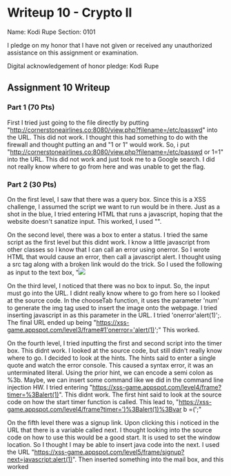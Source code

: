 Writeup 10 - Crypto II
=====

Name: Kodi Rupe
Section: 0101

I pledge on my honor that I have not given or received any unauthorized assistance on this assignment or examination.

Digital acknowledgement of honor pledge: Kodi Rupe

## Assignment 10 Writeup

### Part 1 (70 Pts)

First I tried just going to the file directly by putting "http://cornerstoneairlines.co:8080/view.php?filename=/etc/passwd" into the URL. This did not work. I thought this had something to do with the firewall and thought putting an and "1 or 1" would work. So, i put "http://cornerstoneairlines.co:8080/view.php?filename=/etc/passwd or 1=1" into the URL. This did not work and just took me to a Google search. I did not really know where to go from here and was unable to get the flag.



### Part 2 (30 Pts)


On the first level, I saw that there was a query box. Since this is a XSS challenge, I assumed the script we want to run would be in there. Just as a shot in the blue, I tried entering HTML that runs a javascript, hoping that the website doesn't sanatize input. This worked, I used "<script>alert(1)</script>". 

On the second level, there was a box to enter a status. I tried the same script as the first level but this didnt work. I know a little javascript from other classes so I know that I can call an error using onerror. So I wrote HTML that would cause an error, then call a javascript alert. I thought using a src tag along with a broken link would do the trick. So I used the following as input to the text box, "<img src="brokenlink.gov" onerror="javascript:alert(1)"/>

On the third level, I noticed that there was no box to input. So, the input must go into the URL. I didnt really know where to go from here so I looked at the source code. In the chooseTab function, it uses the parameter 'num' to generate the img tag used to insert the image onto the webpage. I tried inserting javascript in as this parameter in the URL. I tried 'onerror'alert(1)';. The final URL ended up being "https://xss-game.appspot.com/level3/frame#1'onerror='alert(1)';" This worked.

On the fourth level, I tried inputting the first and second script into the timer box. This didnt work. I looked at the source code, but still didn't really know where to go. I decided to look at the hints. The hints said to enter a single quote and watch the error console. This caused a syntax error, it was an unterminated literal. Using the prior hint, we can encode a semi colon as %3b. Maybe, we can insert some command like we did in the command line injection HW. I tried entering "https://xss-game.appspot.com/level4/frame?timer=%3Balert(1)". This didnt work. The first hint said to look at the source code on how the start timer function is called. This lead to, "https://xss-game.appspot.com/level4/frame?timer=')%3Balert(1)%3Bvar b =(';"

On the fifth level there was a signup link. Upon clicking this i noticed in the URL that there is a variable called next. I thought looking into the source code on how to use this would be a good start. It is used to set the window location. So I thought I may be able to insert java code into the next. I used the URL "https://xss-game.appspot.com/level5/frame/signup?next=javascript:alert(1)". Then inserted something into the mail box, and this worked

